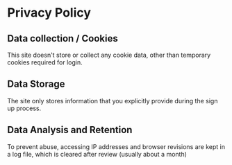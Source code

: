 # Privacy Policy

## Data collection / Cookies

This site doesn't store or collect any cookie data, other than temporary cookies required for login.

## Data Storage

The site only stores information that you explicitly provide during the sign up process.

## Data Analysis and Retention

To prevent abuse, accessing IP addresses and browser revisions are kept in a log file, which is cleared after review
    (usually about a month)

